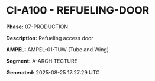 # CI-A100 - REFUELING-DOOR

**Phase:** 07-PRODUCTION

**Description:** Refueling access door

**AMPEL:** AMPEL-01-TUW (Tube and Wing)

**Segment:** A-ARCHITECTURE

**Generated:** 2025-08-25 17:27:29 UTC
